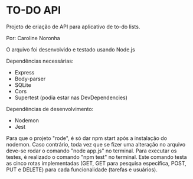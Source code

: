 # TO-DO API

Projeto de criação de API para aplicativo de to-do lists.

Por: Caroline Noronha

O arquivo foi desenvolvido e testado usando Node.js

Dependências necessárias:
 - Express
 - Body-parser
 - SQLite
 - Cors
 - Supertest (podia estar nas DevDependencies)

 Dependências de desenvolvimento: 
 - Nodemon
 - Jest

 Para que o projeto "rode", é só dar npm start após a instalação do nodemon. Caso contrário, toda vez que se fizer uma alteração
no arquivo deve-se rodar o comando "node app.js" no terminal.
 Para executar os testes, é realizado o comando "npm test" no terminal. Este comando testa as cinco rotas implementadas (GET, GET para pesquisa específica, POST, PUT e DELETE) para cada funcionalidade (tarefas e usuários).


